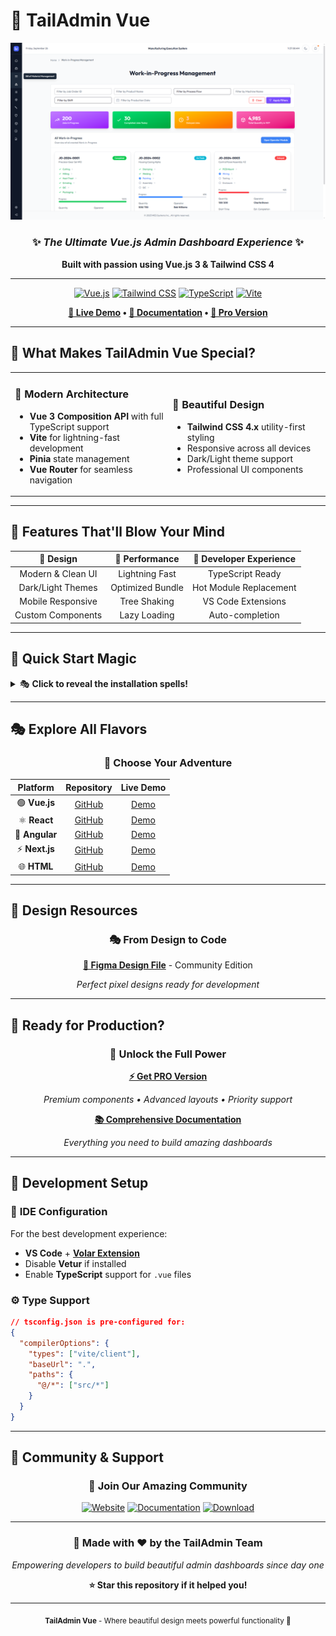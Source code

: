# 🚀 TailAdmin Vue

<div align="center">

![Banner](./banner.png)

### ✨ *The Ultimate Vue.js Admin Dashboard Experience* ✨

**Built with passion using Vue.js 3 & Tailwind CSS 4**

---

[![Vue.js](https://img.shields.io/badge/Vue.js-3.x-4FC08D?style=for-the-badge&logo=vue.js&logoColor=white)](https://vuejs.org/)
[![Tailwind CSS](https://img.shields.io/badge/Tailwind_CSS-4.x-06B6D4?style=for-the-badge&logo=tailwind-css&logoColor=white)](https://tailwindcss.com/)
[![TypeScript](https://img.shields.io/badge/TypeScript-Ready-3178C6?style=for-the-badge&logo=typescript&logoColor=white)](https://www.typescriptlang.org/)
[![Vite](https://img.shields.io/badge/Vite-Powered-646CFF?style=for-the-badge&logo=vite&logoColor=white)](https://vitejs.dev/)

**[🌟 Live Demo](https://free-vue-demo.tailadmin.com/) • [📖 Documentation](https://tailadmin.com/docs) • [💎 Pro Version](https://vue-demo.tailadmin.com)**

</div>

---

## 🎨 What Makes TailAdmin Vue Special?

<table>
<tr>
<td width="50%">

### 🎯 **Modern Architecture**
- **Vue 3 Composition API** with full TypeScript support
- **Vite** for lightning-fast development
- **Pinia** state management
- **Vue Router** for seamless navigation

</td>
<td width="50%">

### 💫 **Beautiful Design**
- **Tailwind CSS 4.x** utility-first styling
- Responsive across all devices
- Dark/Light theme support
- Professional UI components

</td>
</tr>
</table>

---

## 🌈 Features That'll Blow Your Mind

<div align="center">

| 🎨 **Design** | 🚀 **Performance** | 🔧 **Developer Experience** |
|:---:|:---:|:---:|
| Modern & Clean UI | Lightning Fast | TypeScript Ready |
| Dark/Light Themes | Optimized Bundle | Hot Module Replacement |
| Mobile Responsive | Tree Shaking | VS Code Extensions |
| Custom Components | Lazy Loading | Auto-completion |

</div>

---

## 🎪 Quick Start Magic

<details>
<summary>🎭 <strong>Click to reveal the installation spells!</strong></summary>

### 📋 Prerequisites
Before diving into the magic, ensure you have:

```bash
# Node.js (v18+ recommended, v20+ preferred)
node --version

# Your favorite IDE (we ❤️ VS Code + Volar)
```

### 🪄 Installation Wizard

```bash
# 1️⃣ Clone the repository
git clone https://github.com/TailAdmin/vue-tailwind-admin-dashboard.git

# 2️⃣ Navigate to project
cd vue-tailwind-admin-dashboard

# 3️⃣ Install dependencies
npm install
# or
yarn install
# or
pnpm install

# 4️⃣ Start development server
npm run dev

# 🎉 Open http://localhost:5173 and be amazed!
```

> **💡 Pro Tip for Windows Users:** Place the repository near your drive root (like `C:\projects\`) to avoid path length issues!

</details>

---

## 🎭 Explore All Flavors

<div align="center">

### 🌟 **Choose Your Adventure**

| Platform | Repository | Live Demo |
|:---:|:---:|:---:|
| 🟢 **Vue.js** | [GitHub](https://github.com/TailAdmin/vue-tailwind-admin-dashboard) | [Demo](https://free-vue-demo.tailadmin.com/) |
| ⚛️ **React** | [GitHub](https://github.com/TailAdmin/free-react-tailwind-admin-dashboard) | [Demo](https://free-react-demo.tailadmin.com/) |
| 🔺 **Angular** | [GitHub](https://github.com/TailAdmin/free-angular-tailwind-dashboard) | [Demo](https://free-angular-demo.tailadmin.com/) |
| ⚡ **Next.js** | [GitHub](https://github.com/TailAdmin/free-nextjs-admin-dashboard) | [Demo](https://free-nextjs-demo.tailadmin.com/) |
| 🌐 **HTML** | [GitHub](https://github.com/TailAdmin/tailadmin-free-tailwind-dashboard-template) | [Demo](https://free-html-demo.tailadmin.com/) |

</div>

---

## 🎨 Design Resources

<div align="center">

### 🎭 **From Design to Code**

**[🎨 Figma Design File](https://www.figma.com/community/file/1463141366275764364)** - Community Edition

*Perfect pixel designs ready for development*

</div>

---

## 🚀 Ready for Production?

<div align="center">

### 💎 **Unlock the Full Power**

**[⚡ Get PRO Version](https://tailadmin.com/pricing)**

*Premium components • Advanced layouts • Priority support*

**[📚 Comprehensive Documentation](https://tailadmin.com/docs)**

*Everything you need to build amazing dashboards*

</div>

---

## 🔧 Development Setup

### 🎯 **IDE Configuration**

For the best development experience:

- **VS Code** + **[Volar Extension](https://marketplace.visualstudio.com/items?itemName=Vue.volar)**
- Disable **Vetur** if installed
- Enable **TypeScript** support for `.vue` files

### ⚙️ **Type Support**

```json
// tsconfig.json is pre-configured for:
{
  "compilerOptions": {
    "types": ["vite/client"],
    "baseUrl": ".",
    "paths": {
      "@/*": ["src/*"]
    }
  }
}
```

---

## 🌟 Community & Support

<div align="center">

### 💬 **Join Our Amazing Community**

[![Website](https://img.shields.io/badge/Website-tailadmin.com-FF6B6B?style=for-the-badge)](https://tailadmin.com)
[![Documentation](https://img.shields.io/badge/Docs-Read%20Now-4ECDC4?style=for-the-badge)](https://tailadmin.com/docs)
[![Download](https://img.shields.io/badge/Download-Free-45B7D1?style=for-the-badge)](https://tailadmin.com/download)

---

### 🎉 **Made with ❤️ by the TailAdmin Team**

*Empowering developers to build beautiful admin dashboards since day one*

**⭐ Star this repository if it helped you!**

</div>

---

<div align="center">
<sub><strong>TailAdmin Vue</strong> - Where beautiful design meets powerful functionality 🚀</sub>
</div>
